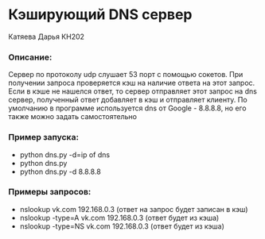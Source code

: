 # Кэширующий DNS сервер

Катяева Дарья КН202

### Описание:
Сервер по протоколу udp слушает 53 порт с помощью сокетов. При получении запроса проверяется кэш на наличие ответа на этот запрос. Если в кэше не нашелся ответ, то сервер отправляет этот запрос на dns сервер, полученный ответ добавляет в кэш и отправляет клиенту. 
По умолчанию в программе используется dns от Google - 8.8.8.8, но его также можно задать самостоятельно 

### Пример запуска:
- python dns.py -d=ip of dns
- python dns.py
- python dns.py -d 8.8.8.8

### Примеры запросов:
- nslookup vk.com 192.168.0.3 (ответ на запрос будет записан в кэш)
- nslookup -type=A vk.com 192.168.0.3 (ответ будет из кэша)
- nslookup -type=NS vk.com 192.168.0.3 (ответ будет из кэша)
